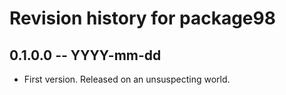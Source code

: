 # Revision history for package98

## 0.1.0.0 -- YYYY-mm-dd

* First version. Released on an unsuspecting world.
